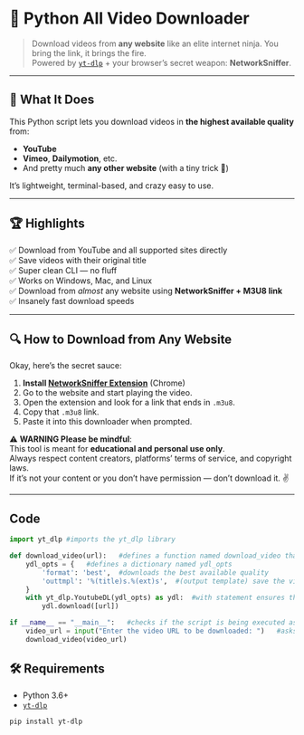 # 🧠 Python All Video Downloader

> Download videos from **any website** like an elite internet ninja. You bring the link, it brings the fire.  
> Powered by [`yt-dlp`](https://github.com/yt-dlp/yt-dlp) + your browser’s secret weapon: **NetworkSniffer**.

---

## 🚀 What It Does

This Python script lets you download videos in **the highest available quality** from:
- **YouTube**
- **Vimeo**, **Dailymotion**, etc.
- And pretty much **any other website** (with a tiny trick 👀)

It’s lightweight, terminal-based, and crazy easy to use.

---

## 🏆 Highlights

✅ Download from YouTube and all supported sites directly  
✅ Save videos with their original title  
✅ Super clean CLI — no fluff  
✅ Works on Windows, Mac, and Linux  
✅ Download from *almost* any website using **NetworkSniffer + M3U8 link**  
✅ Insanely fast download speeds

---

## 🔍 How to Download from Any Website

Okay, here’s the secret sauce:

1. **Install [NetworkSniffer Extension](https://chromewebstore.google.com/detail/network-sniffer/fakcbdabfjjicnmkhljhanahlhdkjlgf)** (Chrome)
2. Go to the website and start playing the video.
3. Open the extension and look for a link that ends in `.m3u8`.
4. Copy that `.m3u8` link.
5. Paste it into this downloader when prompted.

⚠️ **WARNING Please be mindful**:  
This tool is meant for **educational and personal use only**.  
Always respect content creators, platforms’ terms of service, and copyright laws.  
If it’s not your content or you don’t have permission — don’t download it. ✌️

---
## Code
```python
import yt_dlp #imports the yt_dlp library

def download_video(url):   #defines a function named download_video that takes one parameter url
    ydl_opts = {   #defines a dictionary named ydl_opts
        'format': 'best',  #downloads the best available quality
        'outtmpl': '%(title)s.%(ext)s',  #(output template) save the video with its title
    }
    with yt_dlp.YoutubeDL(ydl_opts) as ydl:  #with statement ensures that the resources are managed properly
        ydl.download([url])

if __name__ == "__main__":   #checks if the script is being executed as the main program
    video_url = input("Enter the video URL to be downloaded: ")   #asks the user for video link  
    download_video(video_url)
```

## 🛠 Requirements

- Python 3.6+
- [`yt-dlp`](https://pypi.org/project/yt-dlp/)

```bash
pip install yt-dlp
```


